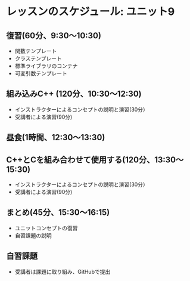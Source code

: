 # レッスンのスケジュール: ユニット9

## 復習(60分、9:30～10:30)
- 関数テンプレート
- クラステンプレート
- 標準ライブラリのコンテナ
- 可変引数テンプレート

## 組み込みC++ (120分、10:30～12:30)
- インストラクターによるコンセプトの説明と演習(30分）
- 受講者による演習(90分)
## 昼食(1時間、12:30～13:30)
## C++とCを組み合わせて使用する(120分、13:30～15:30)
- インストラクターによるコンセプトの説明と演習(30分）
- 受講者による演習(90分)
## まとめ(45分、15:30～16:15)
- ユニットコンセプトの復習
- 自習課題の説明

## 自習課題
- 受講者は課題に取り組み、GitHubで提出